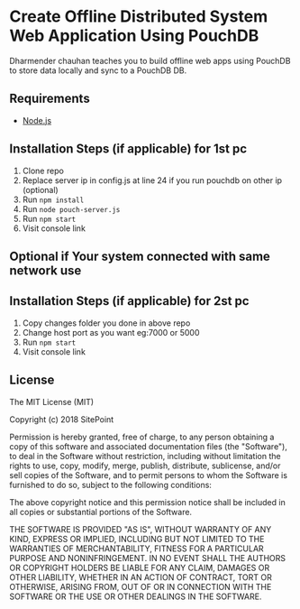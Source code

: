 
# Create Offline  Distributed System Web Application Using  PouchDB

Dharmender chauhan teaches you to build offline web apps using  PouchDB to store data locally and sync to a PouchDB DB.


## Requirements

* [Node.js](http://nodejs.org/)

## Installation Steps (if applicable) for 1st pc

1. Clone repo
2. Replace server ip in config.js at line 24 if you run pouchdb on other ip (optional)
2. Run `npm install`
3. Run `node pouch-server.js`
4. Run `npm start`
5. Visit console link

## Optional if Your system connected with same network use 

## Installation Steps (if applicable) for 2st pc

1. Copy changes folder you done in above repo
2. Change host port as you want eg:7000 or 5000
3. Run `npm start`
5. Visit console link


## License

The MIT License (MIT)

Copyright (c) 2018 SitePoint

Permission is hereby granted, free of charge, to any person obtaining a copy of this software and associated documentation files (the "Software"), to deal in the Software without restriction, including without limitation the rights to use, copy, modify, merge, publish, distribute, sublicense, and/or sell copies of the Software, and to permit persons to whom the Software is furnished to do so, subject to the following conditions:

The above copyright notice and this permission notice shall be included in all copies or substantial portions of the Software.

THE SOFTWARE IS PROVIDED "AS IS", WITHOUT WARRANTY OF ANY KIND, EXPRESS OR IMPLIED, INCLUDING BUT NOT LIMITED TO THE WARRANTIES OF MERCHANTABILITY, FITNESS FOR A PARTICULAR PURPOSE AND NONINFRINGEMENT. IN NO EVENT SHALL THE AUTHORS OR COPYRIGHT HOLDERS BE LIABLE FOR ANY CLAIM, DAMAGES OR OTHER LIABILITY, WHETHER IN AN ACTION OF CONTRACT, TORT OR OTHERWISE, ARISING FROM, OUT OF OR IN CONNECTION WITH THE SOFTWARE OR THE USE OR OTHER DEALINGS IN THE SOFTWARE.

